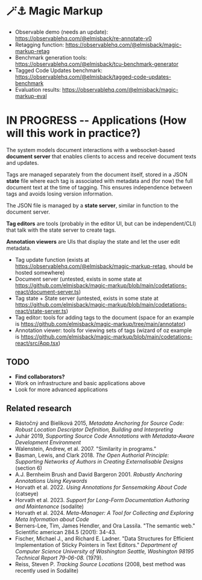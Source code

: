 # 🪄⚓ Magic Markup

* Observable demo (needs an update): https://observablehq.com/@elmisback/re-annotate-v0
* Retagging function: https://observablehq.com/@elmisback/magic-markup-retag
* Benchmark generation tools: https://observablehq.com/@elmisback/tcu-benchmark-generator
* Tagged Code Updates benchmark: https://observablehq.com/@elmisback/tagged-code-updates-benchmark
* Evaluation results: https://observablehq.com/@elmisback/magic-markup-eval

# IN PROGRESS -- Applications (How will this work in practice?)

The system models document interactions with a websocket-based **document server** that enables clients to access and receive document texts and updates.

Tags are managed separately from the document itself, stored in a JSON **state** file where each tag is associated with metadata and (for now) the full document text at the time of tagging.
This ensures independence between tags and avoids losing version information.

The JSON file is managed by a **state server**, similar in function to the document server.

**Tag editors** are tools (probably in the editor UI, but can be independent/CLI) that talk with the state server to create tags.

**Annotation viewers** are UIs that display the state and let the user edit metadata.

* Tag update function (exists at https://observablehq.com/@elmisback/magic-markup-retag, should be hosted somewhere)
* Document server (untested, exists in some state at https://github.com/elmisback/magic-markup/blob/main/codetations-react/document-server.ts)
* Tag state + State server (untested, exists in some state at https://github.com/elmisback/magic-markup/blob/main/codetations-react/state-server.ts)
* Tag editor: tools for adding tags to the document (space for an example is https://github.com/elmisback/magic-markup/tree/main/annotator)
* Annotation viewer: tools for viewing sets of tags (wizard of oz example is https://github.com/elmisback/magic-markup/blob/main/codetations-react/src/App.tsx)

## TODO
* **Find collaborators?**
* Work on infrastructure and basic applications above
* Look for more advanced applications

## Related research
* Rástočný and Bieliková 2015, *Metadata Anchoring for Source Code: Robust Location Descriptor Definition, Building and Interpreting*
* Juhár 2019, *Supporting Source Code Annotations with Metadata-Aware Development Environment*
* Walenstein, Andrew, et al. 2007. "Similarity in programs."
* Basman, Lewis, and Clark 2018. *The Open Authorial Principle: Supporting Networks of Authors in Creating Externalisable Designs* (section 6)
* A.J. Bernheim Brush and David Bargeron 2001. *Robustly Anchoring Annotations Using Keywords*
* Horvath et al. 2022. *Using Annotations for Sensemaking About Code* (catseye)
* Horvath et al. 2023. *Support for Long-Form Documentation Authoring and Maintenance* (sodalite)
* Horvath et al. 2024. *Meta-Manager: A Tool for Collecting and Exploring Meta Information about Code*
* Berners-Lee, Tim, James Hendler, and Ora Lassila. "The semantic web." Scientific american 284.5 (2001): 34-43.
* Fischer, Michael J., and Richard E. Ladner. "Data Structures for Efficient Implementation of Sticky Pointers in Text Editors." *Department of Computer Science University of Washington Seattle, Washington 98195 Technical Report 79-06-08.* (1979).
* Reiss, Steven P. *Tracking Source Locations* (2008, best method was recently used in Sodalite)
